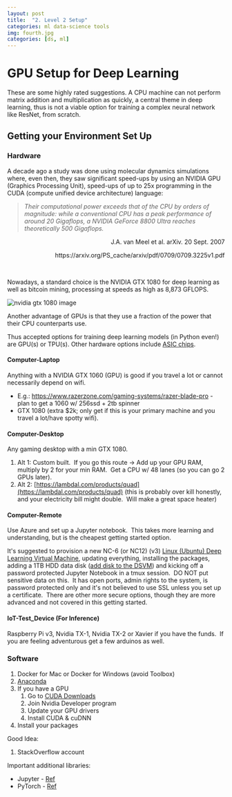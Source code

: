 ```yaml
---
layout: post
title:  "2. Level 2 Setup"
categories: ml data-science tools
img: fourth.jpg
categories: [ds, ml]
---
```


# GPU Setup for Deep Learning

These are some highly rated suggestions.  A CPU machine can not perform matrix addition and multiplication as quickly, a central theme in deep learning, thus is not a viable option for training a complex neural network like ResNet, from scratch. 

## Getting your Environment Set Up

### Hardware

A decade ago a study was done using molecular dynamics simulations where, even then, they saw significant speed-ups by using an NVIDIA GPU (Graphics Processing Unit), speed-ups of up to 25x programming in the CUDA (compute unified device architecture) language:

> _Their computational power exceeds that of the CPU by orders of magnitude:
while a conventional CPU has a peak performance of around 20 Gigaflops, a NVIDIA GeForce
8800 Ultra reaches theoretically 500 Gigaflops._
<p align="right">J.A. van Meel et al. arXiv. 20 Sept. 2007</p>
<p align="right">https://arxiv.org/PS_cache/arxiv/pdf/0709/0709.3225v1.pdf</p>
<br>

Nowadays, a standard choice is the NVIDIA GTX 1080 for deep learning as well as bitcoin mining, processing at speeds as high as 8,873 GFLOPS.

![nvidia gtx 1080 image](https://images.techhive.com/images/article/2016/05/geforce_gtx_1080_front_pcb_1463236682-100661319-orig.png)

Another advantage of GPUs is that they use a fraction of the power that their CPU counterparts use.

Thus accepted options for training deep learning models (in Python even!) are GPU(s) or TPU(s).  Other hardware options include [ASIC chips](https://en.wikipedia.org/wiki/Application-specific_integrated_circuit).

#### Computer-Laptop

Anything with a NVIDIA GTX 1060 (GPU) is good if you travel a lot or cannot necessarily depend on wifi.

  * E.g.:  https://www.razerzone.com/gaming-systems/razer-blade-pro - plan to get a 1060 w/ 256ssd + 2tb spinner
  * GTX 1080 (extra $2k; only get if this is your primary machine and you travel a lot/have spotty wifi).

#### Computer-Desktop

Any gaming desktop with a min GTX 1080. 

1. Alt 1: Custom built.  If you go this route -> Add up your GPU RAM, multiply by 2 for your min RAM.  Get a CPU w/ 48 lanes (so you can go 2 GPUs later).
2. Alt 2: [https://lambdal.com/products/quad](https://lambdal.com/products/quad) (this is probably over kill honestly, and your electricity bill might double.  Will make a great space heater)

#### Computer-Remote

Use Azure and set up a Jupyter notebook.  This takes more learning and understanding, but is the cheapest getting started option.

It's suggested to provision a new NC-6 (or NC12) (v3) [Linux (Ubuntu) Deep Learning Virtual Machine](https://docs.microsoft.com/en-us/azure/machine-learning/data-science-virtual-machine/provision-deep-learning-dsvm), updating everything, installing the packages, adding a 1TB HDD data disk ([add disk to the DSVM](https://docs.microsoft.com/en-us/azure/virtual-machines/linux/attach-disk-portal)) and kicking off a password protected Jupyter Notebook in a tmux session.  DO NOT put sensitive data on this.  It has open ports, admin rights to the system, is password protected only and it's not believed to use SSL unless you set up a certificate.  There are other more secure options, though they are more advanced and not covered in this getting started.

#### IoT-Test_Device (For Inference)

Raspberry Pi v3, Nvidia TX-1, Nvidia TX-2 or Xavier if you have the funds.  If you are feeling adventurous get a few arduinos as well.

### Software

  1. Docker for Mac or Docker for Windows (avoid Toolbox)
  2. [Anaconda](https://www.anaconda.com/download/)
  3. If you have a GPU
     1. Go to [CUDA Downloads](https://developer.nvidia.com/cuda-downloads)
	 2. Join Nvidia Developer program
	 3. Update your GPU drivers
	 4. Install CUDA & cuDNN
  4. Install your packages

Good Idea:

1. StackOverflow account

Important additional libraries:

* Jupyter - [Ref](https://jupyter-notebook.readthedocs.io/en/stable/)
* PyTorch - [Ref](https://pytorch.org/)
 


